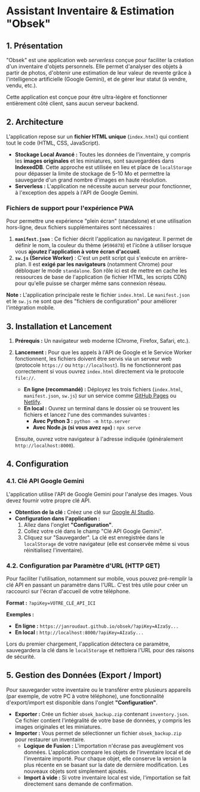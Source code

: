 # Assistant Inventaire & Estimation "Obsek"

## 1. Présentation

"Obsek" est une application web *serverless* conçue pour faciliter la création d'un inventaire d'objets personnels. Elle permet d'analyser des objets à partir de photos, d'obtenir une estimation de leur valeur de revente grâce à l'intelligence artificielle (Google Gemini), et de gérer leur statut (à vendre, vendu, etc.).

Cette application est conçue pour être ultra-légère et fonctionner entièrement côté client, sans aucun serveur backend.

## 2. Architecture

L'application repose sur un **fichier HTML unique** (`index.html`) qui contient tout le code (HTML, CSS, JavaScript).

* **Stockage Local Avancé :** Toutes les données de l'inventaire, y compris les **images originales** et les miniatures, sont sauvegardées dans **IndexedDB**. Cette approche est utilisée en lieu et place de `localStorage` pour dépasser la limite de stockage de 5-10 Mo et permettre la sauvegarde d'un grand nombre d'images en haute résolution.
* **Serverless :** L'application ne nécessite aucun serveur pour fonctionner, à l'exception des appels à l'API de Google Gemini.

### Fichiers de support pour l'expérience PWA

Pour permettre une expérience "plein écran" (standalone) et une utilisation hors-ligne, deux fichiers supplémentaires sont nécessaires :

1.  **`manifest.json`** : Ce fichier décrit l'application au navigateur. Il permet de définir le nom, la couleur du thème (`#596878`) et l'icône à utiliser lorsque vous **ajoutez l'application à votre écran d'accueil**.
2.  **`sw.js` (Service Worker)** : C'est un petit script qui s'exécute en arrière-plan. Il est **exigé par les navigateurs** (notamment Chrome) pour débloquer le mode `standalone`. Son rôle ici est de mettre en cache les ressources de base de l'application (le fichier HTML, les scripts CDN) pour qu'elle puisse se charger même sans connexion réseau.

**Note :** L'application principale reste le fichier `index.html`. Le `manifest.json` et le `sw.js` ne sont que des "fichiers de configuration" pour améliorer l'intégration mobile.

## 3. Installation et Lancement

1.  **Prérequis :** Un navigateur web moderne (Chrome, Firefox, Safari, etc.).
2.  **Lancement :** Pour que les appels à l'API de Google et le Service Worker fonctionnent, les fichiers doivent être servis via un serveur web (protocole `https://` ou `http://localhost`). Ils ne fonctionneront pas correctement si vous ouvrez `index.html` directement via le protocole `file://`.

    * **En ligne (recommandé) :** Déployez les trois fichiers (`index.html`, `manifest.json`, `sw.js`) sur un service comme [GitHub Pages](https://pages.github.com/) ou [Netlify](https://www.netlify.com/).
    * **En local :** Ouvrez un terminal dans le dossier où se trouvent les fichiers et lancez l'une des commandes suivantes :
        * **Avec Python 3 :** `python -m http.server`
        * **Avec Node.js (si vous avez `npx`) :** `npx serve`

    Ensuite, ouvrez votre navigateur à l'adresse indiquée (généralement `http://localhost:8000`).

## 4. Configuration

### 4.1. Clé API Google Gemini

L'application utilise l'API de Google Gemini pour l'analyse des images. Vous devez fournir votre propre clé API.

* **Obtention de la clé :** Créez une clé sur [Google AI Studio](https://aistudio.google.com/app/apikey).
* **Configuration dans l'application :**
    1.  Allez dans l'onglet **"Configuration"**.
    2.  Collez votre clé dans le champ "Clé API Google Gemini".
    3.  Cliquez sur "Sauvegarder". La clé est enregistrée dans le `localStorage` de votre navigateur (elle est conservée même si vous réinitialisez l'inventaire).

### 4.2. Configuration par Paramètre d'URL (HTTP GET)

Pour faciliter l'utilisation, notamment sur mobile, vous pouvez pré-remplir la clé API en passant un paramètre dans l'URL. C'est très utile pour créer un raccourci sur l'écran d'accueil de votre téléphone.

**Format :** `?apiKey=VOTRE_CLÉ_API_ICI`

**Exemples :**

* **En ligne :** `https://janroudaut.github.io/obsek/?apiKey=AIzaSy...`
* **En local :** `http://localhost:8000/?apiKey=AIzaSy...`

Lors du premier chargement, l'application détectera ce paramètre, sauvegardera la clé dans le `localStorage` et nettoiera l'URL pour des raisons de sécurité.

## 5. Gestion des Données (Export / Import)

Pour sauvegarder votre inventaire ou le transférer entre plusieurs appareils (par exemple, de votre PC à votre téléphone), une fonctionnalité d'export/import est disponible dans l'onglet **"Configuration"**.

* **Exporter :** Crée un fichier `obsek_backup.zip` contenant `inventory.json`. Ce fichier contient l'intégralité de votre base de données, y compris les images originales et les miniatures.
* **Importer :** Vous permet de sélectionner un fichier `obsek_backup.zip` pour restaurer un inventaire.
    * **Logique de Fusion :** L'importation n'écrase pas aveuglément vos données. L'application compare les objets de l'inventaire local et de l'inventaire importé. Pour chaque objet, elle conserve la version la plus récente en se basant sur la date de dernière modification. Les nouveaux objets sont simplement ajoutés.
    * **Import à vide :** Si votre inventaire local est vide, l'importation se fait directement sans demande de confirmation.
